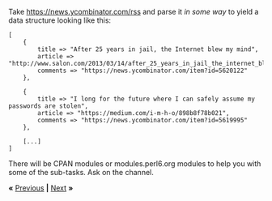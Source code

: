 Take <https://news.ycombinator.com/rss> and parse it *in some way* to yield a
data structure looking like this:

    [
        {
            title => "After 25 years in jail, the Internet blew my mind",
            article => "http://www.salon.com/2013/03/14/after_25_years_in_jail_the_internet_blew_my_mind_partner/",
            comments => "https://news.ycombinator.com/item?id=5620122"
        },

        {
            title => "I long for the future where I can safely assume my passwords are stolen",
            article => "https://medium.com/i-m-h-o/898b8f78b021",
            comments => "https://news.ycombinator.com/item?id=5619995"
        },

        [...]
    ]

There will be CPAN modules or modules.perl6.org modules to help you with some
of the sub-tasks. Ask on the channel.

**«** [Previous](regex.md) **|** [Next](grammar.md) **»**
